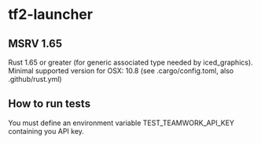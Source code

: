 # tf2-launcher

## MSRV 1.65
Rust 1.65 or greater (for generic associated type needed by iced_graphics).  
Minimal supported version for OSX: 10.8 (see .cargo/config.toml, also .github/rust.yml)  

## How to run tests
You must define an environment variable TEST_TEAMWORK_API_KEY containing you API key.
